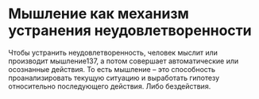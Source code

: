 # Мышление как механизм устранения неудовлетворенности

Чтобы устранить неудовлетворенность, человек мыслит или производит мышление137, а потом совершает автоматические или осознанные действия. То есть мышление – это способность проанализировать текущую ситуацию и выработать гипотезу относительно последующего действия. Либо бездействия.
